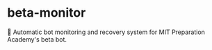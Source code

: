 # beta-monitor
🤖 Automatic bot monitoring and recovery system for MIT Preparation Academy's beta bot.
